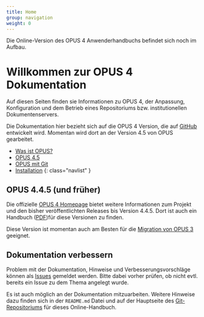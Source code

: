 ```yaml
---
title: Home
group: navigation
weight: 0
---
```


<p class="note">
Die Online-Version des OPUS 4 Anwenderhandbuchs befindet sich noch im Aufbau.
</p>

# Willkommen zur OPUS 4 Dokumentation

Auf diesen Seiten finden sie Informationen zu OPUS 4, der Anpassung, Konfiguration und dem Betrieb eines Repositoriums
bzw. institutionellen Dokumentenservers.

Die Dokumentation hier bezieht sich auf die OPUS 4 Version, die auf [GitHub][GITHUB] entwickelt wird. Momentan
wird dort an der Version 4.5 von OPUS gearbeitet.

* [Was ist OPUS?](introduction.html)
* [OPUS 4.5](opus45.html)
* [OPUS mit Git](gitopus.html)
* [Installation](installation/index.html)
{: class="navlist" }

## OPUS 4.4.5 (und früher)

Die offizielle [OPUS 4 Homepage][OPUS4] bietet weitere Informationen zum Projekt und den bisher veröffentlichten
Releases bis Version 4.4.5. Dort ist auch ein Handbuch ([PDF][OPUS4PDF])für diese Versionen zu finden.

Diese Version ist momentan auch am Besten für die [Migration von OPUS 3][OPUS3MIG] geeignet.

## Dokumentation verbessern

Problem mit der Dokumentation, Hinweise und Verbesserungsvorschläge können als [Issues][ISSUES] gemeldet werden. Bitte
dabei vorher prüfen, ob nicht evtl. bereits ein Issue zu dem Thema angelegt wurde.

Es ist auch möglich an der Dokumentation mitzuarbeiten. Weitere Hinweise dazu finden sich in der `README.md` Datei und
auf der Hauptseite des [Git-Repositoriums][GITREPO] für dieses Online-Handbuch.

[GNUGPL]: http://www.gnu.org/copyleft/gpl.html
[OPUS4]: http://opus4.kobv.de
[OPUS4PDF]: https://www.kobv.de/wp-content/uploads/2015/03/kobv_opus_dokumentation_version-4.4.4_de.pdf
[GITHUB]: https://github.com/opus4
[DEVDOC]: https://opus4.github.io
[OPUS3MIG]: migration.html
[ISSUES]: https://github.com/OPUS4/userdoc/issues
[GITREPO]: https://github.com/OPUS4/userdoc

